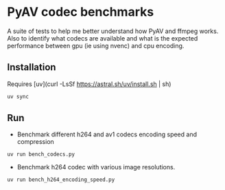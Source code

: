 # PyAV codec benchmarks

A suite of tests to help me better understand how PyAV and ffmpeg works.
Also to identify what codecs are available and what is the expected performance
between gpu (ie using nvenc) and cpu encoding.

## Installation

Requires [uv](curl -LsSf https://astral.sh/uv/install.sh | sh)

```sh
uv sync
```

## Run

* Benchmark different h264 and av1 codecs encoding speed and compression
```
uv run bench_codecs.py
```

* Benchmark h264 codec with various image resolutions.
```
uv run bench_h264_encoding_speed.py
```